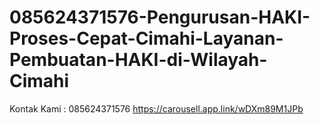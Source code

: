# 085624371576-Pengurusan-HAKI-Proses-Cepat-Cimahi-Layanan-Pembuatan-HAKI-di-Wilayah-Cimahi
Kontak Kami : 085624371576  https://carousell.app.link/wDXm89M1JPb
